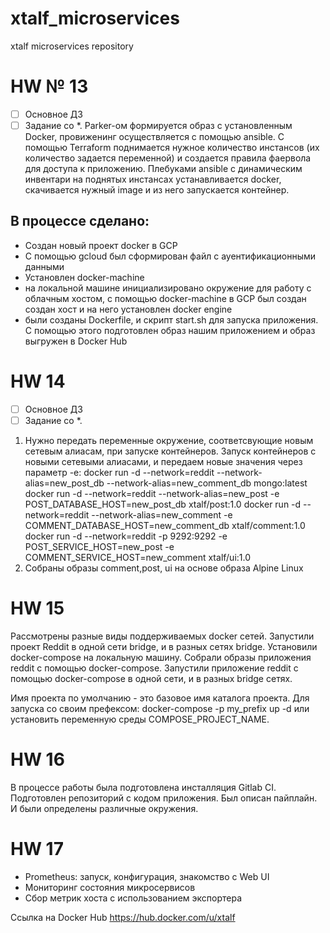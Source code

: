 # xtalf_microservices
xtalf microservices repository

# HW № 13

 - [ ] Основное ДЗ
 - [ ] Задание со *. Parker-ом формируется образ с установленным Docker, провиженинг осуществляется с помощью ansible. С помощью Terraform поднимается нужное количество инстансов (их количество задается переменной) и создается правила фаервола для доступа к приложению. Плебуками ansible с динамическим инвентари на поднятых инстансах устанавливается docker,  скачивается нужный image и из него запускается контейнер.

## В процессе сделано:
 - Создан новый проект docker в GCP
 - С помощью gcloud был сформирован файл с ауентификационными данными
 - Установлен docker-machine
 - на локальной машине инициализировано окружение для работу с облачным хостом, с помощью docker-machine в GCP был создан создан хост и на него установлен docker engine
 - были созданы Dockerfile, и скрипт start.sh для запуска приложения. С помощью этого подготовлен образ нашим приложением и образ выгружен в Docker Hub

# HW 14

 - [ ] Основное ДЗ
 - [ ] Задание со *.
1. Нужно передать переменные окружение, соответсвующие новым сетевым алиасам, при запуске контейнеров. Запуск контейнеров с новыми сетевыми алиасами, и передаем новые значения через параметр -e:
   docker run -d --network=reddit --network-alias=new_post_db --network-alias=new_comment_db mongo:latest
   docker run -d --network=reddit --network-alias=new_post -e POST_DATABASE_HOST=new_post_db xtalf/post:1.0
   docker run -d --network=reddit --network-alias=new_comment -e COMMENT_DATABASE_HOST=new_comment_db xtalf/comment:1.0
   docker run -d --network=reddit -p 9292:9292 -e POST_SERVICE_HOST=new_post -e COMMENT_SERVICE_HOST=new_comment xtalf/ui:1.0
2. Собраны образы comment,post, ui на основе образа Alpine Linux

# HW 15

Рассмотрены разные виды поддерживаемых docker сетей. Запустили проект Reddit в одной сети bridge, и в разных сетях bridge.
Установили docker-compose на локальную машину. Собрали образы приложения reddit с помощью docker-compose. Запустили приложение reddit с помощью docker-compose в одной сети, и в разных bridge сетях.

Имя проекта по умолчанию - это базовое имя каталога проекта. Для запуска со своим префексом:
docker-compose -p my_prefix up -d
или установить переменную среды COMPOSE_PROJECT_NAME.

# HW 16

В процессе работы была подготовлена инсталляция Gitlab CI. Подготовлен репозиторий с кодом приложения. Был описан пайплайн. И были определены различные окружения.

# HW 17

 - Prometheus: запуск, конфигурация, знакомство с Web UI
 - Мониторинг состояния микросервисов
 - Сбор метрик хоста с использованием экспортера

Ссылка на Docker Hub
https://hub.docker.com/u/xtalf
